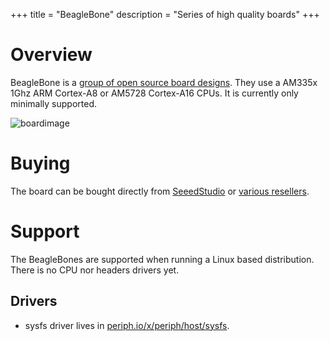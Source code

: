 +++
title = "BeagleBone"
description = "Series of high quality boards"
+++

# Overview

BeagleBone is a [group of open source board
designs](https://beagleboard.org/boards). They use a AM335x 1Ghz ARM Cortex-A8
or AM5728 Cortex-A16 CPUs. It is currently only minimally supported.

![boardimage](/img/beaglebone-green-wireless.jpg)


# Buying

The board can be bought directly from
[SeeedStudio](https://www.seeedstudio.com/category/Beaglebone-c-8.html) or
[various resellers](https://beagleboard.org/boards).


# Support

The BeagleBones are supported when running a Linux based distribution. There is
no CPU nor headers drivers yet.


## Drivers

- sysfs driver lives in
  [periph.io/x/periph/host/sysfs](https://periph.io/x/periph/host/sysfs).

